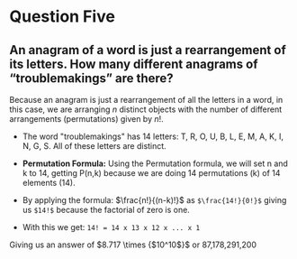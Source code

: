 # Question Five
## An anagram of a word is just a rearrangement of its letters. How many different anagrams of “troublemakings” are there?

Because an anagram is just a rearrangement of all the letters in a word, in this case, we are arranging *n* distinct objects with the number of different arrangements (permutations) given by *n*!.

- The word "troublemakings" has 14 letters: T, R, O, U, B, L, E, M, A, K, I, N, G, S. All of these letters are distinct.

- **Permutation Formula:** Using the Permutation formula, we will set n and k to 14, getting P(n,k) because we are doing 14 permutations (k) of 14 elements (14). 
- By applying the formula:
 $\frac{n!}{(n-k)!}$ as ``` $\frac{14!}{0!}$ ``` giving us ``` $14!$ ``` because the factorial of zero is one. 
- With this we get: ``` 14! = 14 x 13 x 12 x ... x 1 ```

Giving us an answer of 
$8.717 \times {$10^10$}$ or 87,178,291,200
